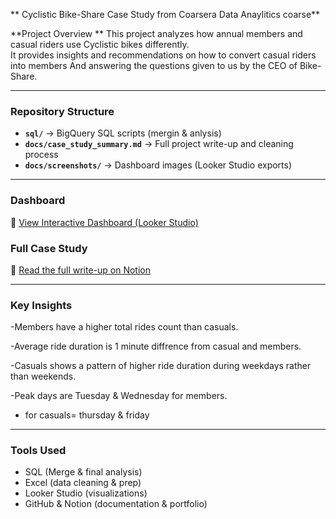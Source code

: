 ** Cyclistic Bike-Share Case Study from Coarsera Data Anaylitics coarse** 
 
**Project Overview **
This project analyzes how annual members and casual riders use Cyclistic bikes differently.  
It provides insights and recommendations on how to convert casual riders into members 
And answering the questions given to us by the CEO of Bike-Share.

---

### Repository Structure
- **`sql/`** → BigQuery SQL scripts (mergin & anlysis)
- **`docs/case_study_summary.md`** → Full project write-up and cleaning process 
- **`docs/screenshots/`** → Dashboard images (Looker Studio exports)

---

###  Dashboard
🔗 [View Interactive Dashboard (Looker Studio)](https://lookerstudio.google.com/s/kVaDVkWjc60)



###  Full Case Study
🔗 [Read the full write-up on Notion](https://www.notion.so/Data-Analytics-Case-study-Portfolio-24017499f6fe81b88907d83a5872c824?v=24017499f6fe81fd80d9000c9f8a1974&source=copy_link)

---

###  Key Insights
-Members have a higher total rides count than casuals.

-Average ride duration is 1 minute diffrence from casual and members.

-Casuals shows a pattern of higher ride duration during weekdays rather than weekends. 

-Peak days are Tuesday & Wednesday for members.

- for casuals= thursday & friday 
---

### Tools Used
- SQL (Merge & final analysis)  
- Excel (data cleaning & prep)  
- Looker Studio (visualizations)  
- GitHub & Notion (documentation & portfolio)



